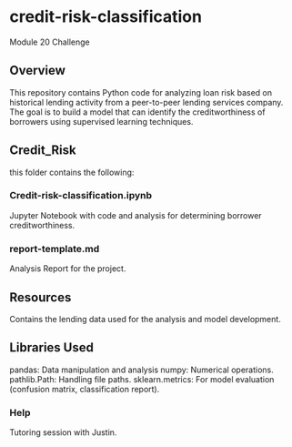 # credit-risk-classification
Module 20 Challenge

## Overview
This repository contains Python code for analyzing loan risk based on historical lending activity from a peer-to-peer lending services company. The goal is to build a model that can identify the creditworthiness of borrowers using supervised learning techniques.

## Credit_Risk 
this folder contains the following:

### Credit-risk-classification.ipynb
Jupyter Notebook with code and analysis for determining borrower creditworthiness.
### report-template.md
Analysis Report for the project.

## Resources
Contains the lending data used for the analysis and model development.

## Libraries Used
pandas: Data manipulation and analysis
numpy: Numerical operations.
pathlib.Path: Handling file paths.
sklearn.metrics: For model evaluation (confusion matrix, classification report).


### Help
Tutoring session with Justin.
